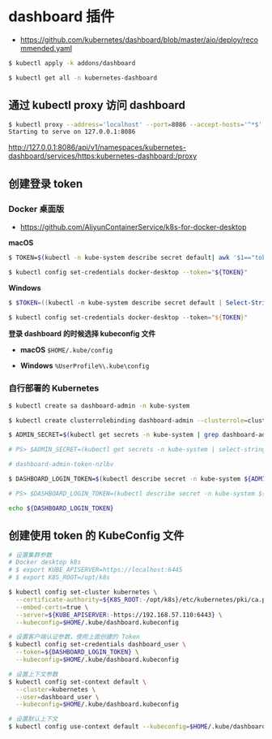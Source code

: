 # dashboard 插件

* https://github.com/kubernetes/dashboard/blob/master/aio/deploy/recommended.yaml

```bash
$ kubectl apply -k addons/dashboard

$ kubectl get all -n kubernetes-dashboard
```

## 通过 kubectl proxy 访问 dashboard

```bash
$ kubectl proxy --address='localhost' --port=8086 --accept-hosts='^*$'
Starting to serve on 127.0.0.1:8086
```

http://127.0.0.1:8086/api/v1/namespaces/kubernetes-dashboard/services/https:kubernetes-dashboard:/proxy

## 创建登录 token

### Docker 桌面版

* https://github.com/AliyunContainerService/k8s-for-docker-desktop

**macOS**

```bash
$ TOKEN=$(kubectl -n kube-system describe secret default| awk '$1=="token:"{print $2}')

$ kubectl config set-credentials docker-desktop --token="${TOKEN}"
```

**Windows**

```powershell
$ $TOKEN=((kubectl -n kube-system describe secret default | Select-String "token:") -split " +")[1]

$ kubectl config set-credentials docker-desktop --token="${TOKEN}"
```

**登录 dashboard 的时候选择 kubeconfig 文件**

* **macOS** `$HOME/.kube/config`

* **Windows** `%UserProfile%\.kube\config`

### 自行部署的 Kubernetes

```bash
$ kubectl create sa dashboard-admin -n kube-system

$ kubectl create clusterrolebinding dashboard-admin --clusterrole=cluster-admin --serviceaccount=kube-system:dashboard-admin

$ ADMIN_SECRET=$(kubectl get secrets -n kube-system | grep dashboard-admin | awk '{print $1}')

# PS> $ADMIN_SECRET=(kubectl get secrets -n kube-system | select-string -Pattern dashboard-admin).line.split(' ')[0]

# dashboard-admin-token-nzlbv

$ DASHBOARD_LOGIN_TOKEN=$(kubectl describe secret -n kube-system ${ADMIN_SECRET} | grep -E '^token' | awk '{print $2}')

# PS> $DASHBOARD_LOGIN_TOKEN=(kubectl describe secret -n kube-system ${ADMIN_SECRET} | select-string token:).Line.split(':')[1].trim()

echo ${DASHBOARD_LOGIN_TOKEN}
```

## 创建使用 token 的 KubeConfig 文件

```bash
# 设置集群参数
# Docker desktop k8s
# $ export KUBE_APISERVER=https://localhost:6445
# $ export K8S_ROOT=/opt/k8s

$ kubectl config set-cluster kubernetes \
  --certificate-authority=${K8S_ROOT:-/opt/k8s}/etc/kubernetes/pki/ca.pem \
  --embed-certs=true \
  --server=${KUBE_APISERVER:-https://192.168.57.110:6443} \
  --kubeconfig=$HOME/.kube/dashboard.kubeconfig

# 设置客户端认证参数，使用上面创建的 Token
$ kubectl config set-credentials dashboard_user \
  --token=${DASHBOARD_LOGIN_TOKEN} \
  --kubeconfig=$HOME/.kube/dashboard.kubeconfig

# 设置上下文参数
$ kubectl config set-context default \
  --cluster=kubernetes \
  --user=dashboard_user \
  --kubeconfig=$HOME/.kube/dashboard.kubeconfig

# 设置默认上下文
$ kubectl config use-context default --kubeconfig=$HOME/.kube/dashboard.kubeconfig
```
